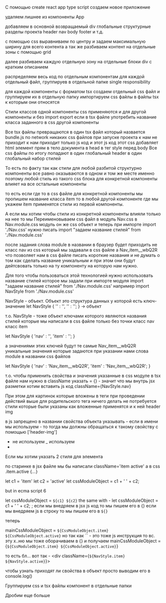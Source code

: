С помощью create react app type script создаем новое приложение

удаляем лишнее из компоненты App 

добавляем в основной возвращаемый div глобальные структурные разделы проекта
header nav body footer и т.д.

с помощью css выравниваем по центру и задаем максимальную ширину для всего контента 
а так же разбиваем контент на отдельные зоны с помощью grid

далее разбиваем каждую отдельную зону на отдельные блоки div с кратким описанием 

распределяем весь код по отдельным компонентам для каждой отдельный файл, группируев в отдельной папке
single responsibility

для каждой компоненты с форматом tsx создаем отдельный css файл и группируем их в отдельную папку 
импортируем css файлы в файлы tsx к которым они относятся

Стили классов одной компоненты css применяются и для другой компоненты и без import export 
если в tsx файле употребить название класса заданного в css другой компоненты

Все tsx файлы превращаются в один tsx файл который назвается bundle.js
по network никаких css файлов при запуске проекта к нам не приходит к нам приходит только js код
и этот js код этот css добавляет html элемент прям в тело документа в head в тег style перед body
Все css файлы по итогу попадают в один глобальный header в один глобальный набор стилей

То есть по факту так как стили для любой разбитой структурно компоненты все равно оказываются в одном и том же месте
именно поэтому любой стиль из такого css блока для конкретной компоненты влияет на все остальные компоненты

то есть если где то в css файле для конкретной компоненты мы пропишем название класса item то в любой другой компоненте 
где мы укажем item применятся стили из первой компоненты.

А если мы хотим чтобы стили из конкретной компоненты влияли только на нее то мы 
Переименовываем css файл в модуль Nav.css в Nav.module.css
модуль он же css объект и теперь при импорте import './Nav.css' нужно писать
import "задаем название стилей" from './Nav.module.css'

после задания слова module в названии в браузер будет приходить не класс nav из css который мы задавали 
в css файле а Nav_item__wbQ2R что позволяет нам в css файле писать короткие названия и не думать о том
как сделать название уникальным и при этом они будут дейтсвовать только на ту компоненту на которую нам нужно.

Для того чтобы пользоваться этой технологией нужно использовать название стилей которое мы задали при импорте модуля
import "задаем название стилей" from './Nav.module.css'
например import NavStyle from './Nav.module.css'

NavStyle - объект. Объект это структура данных у которой есть ключ-значение 
let NavStyle {
    '' : '',
    '' : '';
} -> объект

т.о. NavStyle - тоже объект ключами которого являются названия стилей которые мы написали в css файле только без точки
класс nav класс item

let NavStyle {
'nav' : '',
'item' : '';
} 

а значениями этих ключей будут те самые Nav_item__wbQ2R уникальные значения которые задаются при указании нами
слова module в названии css файлов

let NavStyle {
'nav' : 'Nav_item__wbQ2R',
'item' : 'Nav_item__wbQ2R';
} 

т.о. чтобы применить свойства и значения указанные в css модуле в tsx файле нам нужно
в className указать = {} - значит что мы внутрь jsx разметки хотим вставить js код
className={NavStyle.nav}

При этом для картинок которые вложены в теги при проведении действий выше для родительского тега
ничего делать не потребуется стили которые были указаны как вложенные применятся и к ней header img

в js запрещено в названии свойства объекта указывать - 
если в имени мы используем - то тогда мы должны обращаться к такому свойству с помощью ['header-img']
- не используем _ используем
- 
Если мы хотим указать 2 стиля для элемента

по старинке в jsx файле мы бы написали className='item active'
а в css .item.active {...}

let c1 = 'item'
let c2 = 'active'
let cssModuleObject = c1 + ' ' + c2;

but in ecma script 6 

let cssModuleObject = `${c1} ${c2}` the same with - let cssModuleObject = c1 + ' ' + c2; ;
если мы внедряем в jsx js код то мы пишем его в {}
если мы внедряем js в строку то мы пишем его в `${}`

теперь

mainCssModuleObject = `${CssModuleObject.item} ${CssModuleObject.active}`
но так как `` - это тоже js инструкция то вс. эту х..ню мы тоже оборачиваем в {} и получаем
mainCssModuleObject = {`${CssModuleObject.item} ${CssModuleObject.active}`}

то есть бл... вот так - <div className={`${NavStyle.item} ${NavStyle.active}`}>

чтобы узнать приходят ли свойства в объект просто выводим его в console.log()

Группируем css и tsx файлы компонент в отдельные папки

Дробим еще больше


